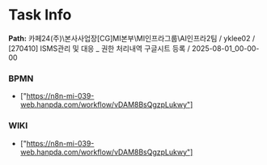 # Task Info

**Path:** 카페24(주)\본사사업장\[CG]MI본부\MI인프라그룹\AI인프라2팀 / yklee02 / [270410] ISMS관리 및 대응 _ 권한 처리내역 구글시트 등록 / 2025-08-01_00-00-00

### BPMN
- ["https://n8n-mi-039-web.hanpda.com/workflow/vDAM8BsQgzpLukwy"]

### WIKI
- ["https://n8n-mi-039-web.hanpda.com/workflow/vDAM8BsQgzpLukwy"]

